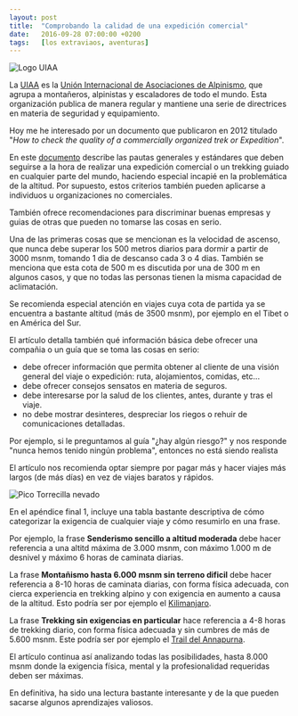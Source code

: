 ```yaml
---
layout: post
title:  "Comprobando la calidad de una expedición comercial"
date:   2016-09-28 07:00:00 +0200
tags:	[los extraviaos, aventuras]
---
```


![Logo UIAA][logo_uiaa]

La [UIAA][uiaa] es la
[Unión Internacional de Asociaciones de Alpinismo][wiki_uiaa], que agrupa
a montañeros, alpinistas y escaladores de todo el mundo. Esta organización
publica de manera regular y mantiene una serie de directrices en materia de
seguridad y equipamiento.

Hoy me he interesado por un documento que publicaron
en 2012 titulado
"_How to check the quality of a commercially organized trek or Expedition_".

<!--more-->

En este [documento][paper] describe las pautas generales y estándares que deben
seguirse a la hora de realizar una expedición comercial o un trekking guiado
en cualquier parte del mundo, haciendo especial incapié en la problemática de
la altitud. Por supuesto, estos criterios también pueden aplicarse a individuos
u organizaciones no comerciales.

También ofrece recomendaciones para discriminar buenas empresas y guias de
otras que pueden no tomarse las cosas en serio.

Una de las primeras cosas que se mencionan es la velocidad de ascenso, que
nunca debe superar los 500 metros diarios para dormir a partir de 3000 msnm,
tomando 1 dia de descanso cada 3 o 4 dias.
También se menciona que esta cota de 500 m es discutida por una de 300 m en
algunos casos, y que no todas las personas tienen la misma capacidad de
aclimatación.

Se recomienda especial atención en viajes cuya cota de partida ya se encuentra
a bastante altitud (más de 3500 msnm), por ejemplo en el Tibet o en América
del Sur.

El artículo detalla también qué información básica debe ofrecer una compañia
o un guía que se toma las cosas en serio:

 * debe ofrecer información que permita obtener al cliente de una
   visión general del viaje o expedición: ruta, alojamientos, comidas, etc...
 * debe ofrecer consejos sensatos en materia de seguros.
 * debe interesarse por la salud de los clientes, antes, durante y tras el
   viaje.
 * no debe mostrar desinteres, despreciar los riegos o rehuir de
   comunicaciones detalladas.

Por ejemplo, si le preguntamos al guía "¿hay algún riesgo?" y nos responde
"nunca hemos tenido ningún problema", entonces no está siendo realista

El artículo nos recomienda optar siempre por pagar más y hacer viajes más
largos (de más días) en vez de viajes baratos y rápidos.

![Pico Torrecilla nevado][pico_torrecilla.jpg]

En el apéndice final 1, incluye una tabla bastante descriptiva de cómo
categorizar la exigencia de cualquier viaje y cómo resumirlo en una frase.

Por ejemplo, la frase **Senderismo sencillo a altitud moderada** debe hacer
referencia a una altitd máxima de 3.000 msnm, con máximo 1.000 m de desnivel
y máximo 6 horas de caminata diarias.

La frase **Montañismo hasta 6.000 msnm sin terreno dificil** debe hacer
referencia a 8-10 horas de caminata diarias, con forma física adecuada,
con cierca experiencia en trekking alpino y con exigencia en aumento a causa
de la altitud. Esto podría ser por ejemplo el [Kilimanjaro][wiki_kilimanjaro].

La frase **Trekking sin exigencias en particular** hace referencia a 4-8 horas
de trekking diario, con forma física adecuada y sin cumbres de más de
5.600 msnm. Este podría ser por ejemplo el
[Trail del Annapurna][wiki_annapurna_trail].

El artículo continua así analizando todas las posibilidades, hasta 8.000 msnm
donde la exigencia física, mental y la profesionalidad requeridas deben ser
máximas.

En definitiva, ha sido una lectura bastante interesante y de la que pueden
sacarse algunos aprendizajes valiosos.

[pico_torrecilla.jpg]:          {{site.url}}/assets/pico_torrecilla.jpg
[uiaa]:				http://www.theuiaa.org/
[wiki_uiaa]:			https://es.wikipedia.org/wiki/Union_Internationale_des_Associations_d%27Alpinisme
[paper]:			http://www.theuiaa.org/documents/mountainmedicine/English_UIAA_MedCom_Rec_No_7_Check_Organization_2012_V2-3.pdf
[logo_uiaa]:			{{site.url}}/assets/logo_uiaa.png
[wiki_kilimanjaro]:		https://es.wikipedia.org/wiki/Kilimanjaro
[wiki_annapurna_trail]:		https://en.wikipedia.org/wiki/Annapurna_Circuit
